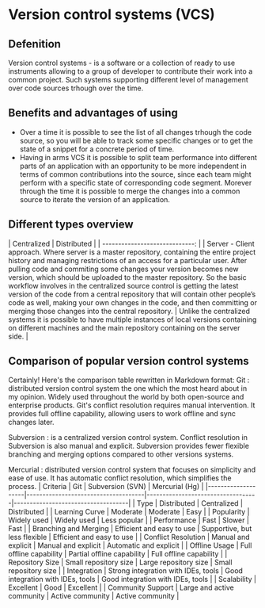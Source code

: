 # Version control systems (VCS)

## Defenition

Version control systems - is a software or a collection of ready to use instruments allowing to a group of developer to contribute their work into a common project. Such systems supporting different level of management over code sources trhough over the time.

## Benefits and advantages of using

- Over a time it is possible to see the list of all changes trhough the code source, so you will be able to track some specific changes or to get the state of a snippet for a concrete period of time.
- Having in arms VCS it is possible to split team performance into different parts of an application with an opportunity to be more independent in terms of common contributions into the source, since each team might perform with a specific state of corresponding code segment. Morever through the time it is possible to merge the changes into a common source to iterate the version of an application.

## Different types overview

| Centralized                                                                                                                                                                                                                                                                                                                                                                                                                                                                                                                                                                                              |                                                                                    Distributed                                                                                     |
| -----------------------------: |
| Server - Client approach. Where server is a master repository, containing the entire project history and managing restrictions of an access for a particular user. After pulling code and commiting some changes your version becomes new version, which should be uploaded to the master repository. So the basic workflow involves in the centralized source control is getting the latest version of the code from a central repository that will contain other people’s code as well, making your own changes in the code, and then committing or merging those changes into the central repository. | Unlike the centralized systems it is possible to have multiple instances of local versions containing on different machines and the main repository containing on the server side. |

## Comparison of popular version control systems

Certainly! Here's the comparison table rewritten in Markdown format:
Git
: distributed version control system the one which the most heard about in my opinion. Widely used throughout the world by both open-source and enterprise products. Git's conflict resolution requires manual intervention. It provides full offline capability, allowing users to work offline and sync changes later.

Subversion
: is a centralized version control system. Conflict resolution in Subversion is also manual and explicit. Subversion provides fewer flexible branching and merging options compared to other versions systems.

Mercurial
: distributed version control system that focuses on simplicity and ease of use. It has automatic conflict resolution, which simplifies the process.
| Criteria | Git | Subversion (SVN) | Mercurial (Hg) |
|--------------------|-------------------------------------|-----------------------------------|------------------------------------|
| Type | Distributed | Centralized | Distributed |
| Learning Curve | Moderate | Moderate | Easy |
| Popularity | Widely used | Widely used | Less popular |
| Performance | Fast | Slower | Fast |
| Branching and Merging | Efficient and easy to use | Supportive, but less flexible | Efficient and easy to use |
| Conflict Resolution | Manual and explicit | Manual and explicit | Automatic and explicit |
| Offline Usage | Full offline capability | Partial offline capability | Full offline capability |
| Repository Size | Small repository size | Large repository size | Small repository size |
| Integration | Strong integration with IDEs, tools | Good integration with IDEs, tools | Good integration with IDEs, tools |
| Scalability | Excellent | Good | Excellent |
| Community Support | Large and active community | Active community | Active community |
